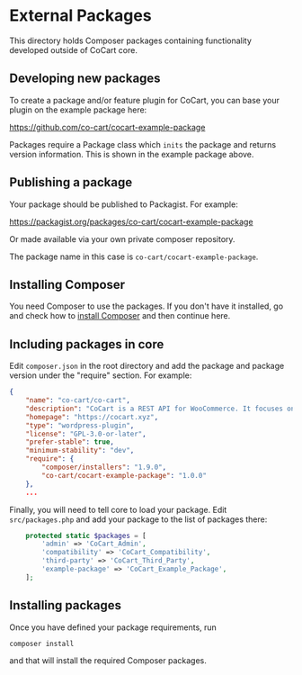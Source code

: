 # External Packages

This directory holds Composer packages containing functionality developed outside of CoCart core.

## Developing new packages

To create a package and/or feature plugin for CoCart, you can base your plugin on the example package here:

https://github.com/co-cart/cocart-example-package

Packages require a Package class which `inits` the package and returns version information. This is shown in the example package above.

## Publishing a package

Your package should be published to Packagist. For example:

https://packagist.org/packages/co-cart/cocart-example-package

Or made available via your own private composer repository.

The package name in this case is `co-cart/cocart-example-package`.

## Installing Composer

You need Composer to use the packages. If you don't have it installed, go and check how to [install Composer](https://github.com/woocommerce/woocommerce/wiki/How-to-set-up-WooCommerce-development-environment) and then continue here.

## Including packages in core

Edit `composer.json` in the root directory and add the package and package version under the "require" section. For example:

```json
{
	"name": "co-cart/co-cart",
	"description": "CoCart is a REST API for WooCommerce. It focuses on the front-end of the store to manage the shopping cart allowing developers to build a headless store.",
	"homepage": "https://cocart.xyz",
	"type": "wordpress-plugin",
	"license": "GPL-3.0-or-later",
	"prefer-stable": true,
	"minimum-stability": "dev",
	"require": {
		"composer/installers": "1.9.0",
		"co-cart/cocart-example-package": "1.0.0"
	},
	...
```

Finally, you will need to tell core to load your package. Edit `src/packages.php` and add your package to the list of packages there:

```php
	protected static $packages = [
		'admin' => 'CoCart_Admin',
		'compatibility' => 'CoCart_Compatibility',
		'third-party' => 'CoCart_Third_Party',
		'example-package' => 'CoCart_Example_Package',
	];
```

## Installing packages

Once you have defined your package requirements, run

```
composer install
```

and that will install the required Composer packages.
